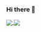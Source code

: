 ### Hi there 👋

<!--
**ca-john/ca-john** is a ✨ _special_ ✨ repository because its `README.md` (this file) appears on your GitHub profile.

Here are some ideas to get you started:

- 🔭 I’m currently working on ...
- 🌱 I’m currently learning ...
- 👯 I’m looking to collaborate on ...
- 🤔 I’m looking for help with ...
- 💬 Ask me about ...
- 📫 How to reach me: ...
- 😄 Pronouns: ...
- ⚡ Fun fact: ...


I am a fourth year student at the University of Toronto pursuing a double major in Computer Science and Applied Statistics.
I'm currently working on personal projects that include my personal website and parallel computing with CUDA.
-->


<a href="https://github.com/anuraghazra/github-readme-stats">
  <img align="center" src="https://github-readme-stats.vercel.app/api?username=ca-john&count_private=true&show_icons=true&include_all_commits=true&hide_border=true&hide_title=true&hide=stars,prs&count_private=true&theme=gruvbox" />
</a>
<a href="https://github.com/anuraghazra/github-readme-stats">
  <img align="center" src="https://github-readme-stats.vercel.app/api/top-langs/?username=ca-john&langs_count=3&hide_title=true&hide_border=true&count_private=true&theme=gruvbox&langs_count=6" />
</a>
